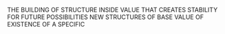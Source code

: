 THE BUILDING OF STRUCTURE INSIDE VALUE THAT CREATES STABILITY FOR FUTURE POSSIBILITIES NEW STRUCTURES OF BASE VALUE OF EXISTENCE OF A SPECIFIC
